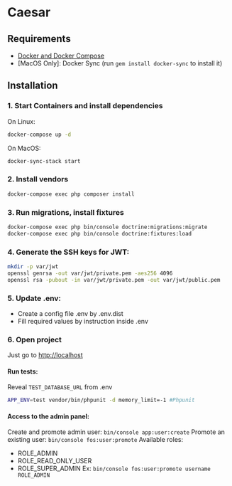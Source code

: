 Caesar
==========
## Requirements

* [Docker and Docker Compose](https://docs.docker.com/engine/installation)
* [MacOS Only]: Docker Sync (run `gem install docker-sync` to install it)

## Installation

### 1. Start Containers and install dependencies 
On Linux:
```bash
docker-compose up -d
```
On MacOS:
```bash
docker-sync-stack start
```
### 2. Install vendors
```bash
docker-compose exec php composer install
```
### 3. Run migrations, install fixtures
```bash
docker-compose exec php bin/console doctrine:migrations:migrate
docker-compose exec php bin/console doctrine:fixtures:load
```

### 4. Generate the SSH keys for JWT: 
```bash
mkdir -p var/jwt
openssl genrsa -out var/jwt/private.pem -aes256 4096
openssl rsa -pubout -in var/jwt/private.pem -out var/jwt/public.pem
```

### 5. Update .env:
- Create a config file .env by .env.dist
- Fill required values by instruction inside .env

### 6. Open project
Just go to [http://localhost](http://localhost)

#### Run tests:
Reveal `TEST_DATABASE_URL` from .env
```bash
APP_ENV=test vendor/bin/phpunit -d memory_limit=-1 #Phpunit
```

#### Access to the admin panel:
Create and promote admin user: `bin/console app:user:create`
Promote an existing user: `bin/console fos:user:promote`
Available roles: 
- ROLE_ADMIN
- ROLE_READ_ONLY_USER
- ROLE_SUPER_ADMIN
Ex: `bin/console fos:user:promote username ROLE_ADMIN`
